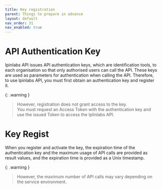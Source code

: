 ```yaml
---
title: Key registration
parent: Things to prepare in advance
layout: default
nav_order: 31
nav_enabled: true
---
```


# API Authentication Key

Ipinlabs API issues API authentication keys, which are identification tools, to each organisation so that only authorised users can call the API.
These keys are used as parameters for authentication when calling the API.
Therefore, to use Ipinlabs API, you must first obtain an authentication key and register it.

{: .warning }
> However, registration does not grant access to the key.  
> You must request an Access Token with the authentication key and use the issued Token to access the Iplinlabs API.

# Key Regist

When you register and activate the key, the expiration time of the authentication key and the maximum usage of API calls are provided as result values, and the expiration time is provided as a Unix timestamp.

{: .warning }
> However, the maximum number of API calls may vary depending on the service environment.